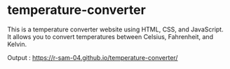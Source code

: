 # temperature-converter
This is a temperature converter website using HTML, CSS, and JavaScript. It allows you to convert temperatures between Celsius, Fahrenheit, and Kelvin.

Output : https://r-sam-04.github.io/temperature-converter/
